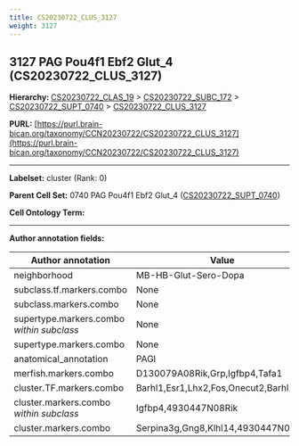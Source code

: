 ```yaml
---
title: CS20230722_CLUS_3127
weight: 3127
---
```

## 3127 PAG Pou4f1 Ebf2 Glut_4 (CS20230722_CLUS_3127)
<b>Hierarchy: </b>
[CS20230722_CLAS_19](../CS20230722_CLAS_19) >
[CS20230722_SUBC_172](../CS20230722_SUBC_172) >
[CS20230722_SUPT_0740](../CS20230722_SUPT_0740) >
[CS20230722_CLUS_3127](../CS20230722_CLUS_3127)

**PURL:** [https://purl.brain-bican.org/taxonomy/CCN20230722/CS20230722_CLUS_3127](https://purl.brain-bican.org/taxonomy/CCN20230722/CS20230722_CLUS_3127)

---


**Labelset:** cluster (Rank: 0)

**Parent Cell Set:** 0740 PAG Pou4f1 Ebf2 Glut_4 ([CS20230722_SUPT_0740](../CS20230722_SUPT_0740))



**Cell Ontology Term:** 

[MARKER GENES.]: #


---

[TRANSFERRED ANNOTATIONS.]: #


[AUTHOR ANNOTATION FIELDS.]: #


**Author annotation fields:**

| Author annotation | Value |
|-------------------|-------|
|neighborhood|MB-HB-Glut-Sero-Dopa|
|subclass.tf.markers.combo|None|
|subclass.markers.combo|None|
|supertype.markers.combo _within subclass_|None|
|supertype.markers.combo|None|
|anatomical_annotation|PAGl|
|merfish.markers.combo|D130079A08Rik,Grp,Igfbp4,Tafa1|
|cluster.TF.markers.combo|Barhl1,Esr1,Lhx2,Fos,Onecut2,Barhl2|
|cluster.markers.combo _within subclass_|Igfbp4,4930447N08Rik|
|cluster.markers.combo|Serpina3g,Gng8,Klhl14,4930447N08Rik|
